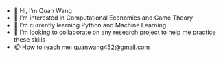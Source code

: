 - 👋 Hi, I’m Quan Wang
- 👀 I’m interested in Computational Economics and Game Theory
- 🌱 I’m currently learning Python and Machine Learning
- 💞️ I’m looking to collaborate on any research project to help me practice these skills
- 📫 How to reach me: quanwang452@gmail.com

<!---
Mushroom-Wang/Mushroom-Wang is a ✨ special ✨ repository because its `README.md` (this file) appears on your GitHub profile.
You can click the Preview link to take a look at your changes.
--->
